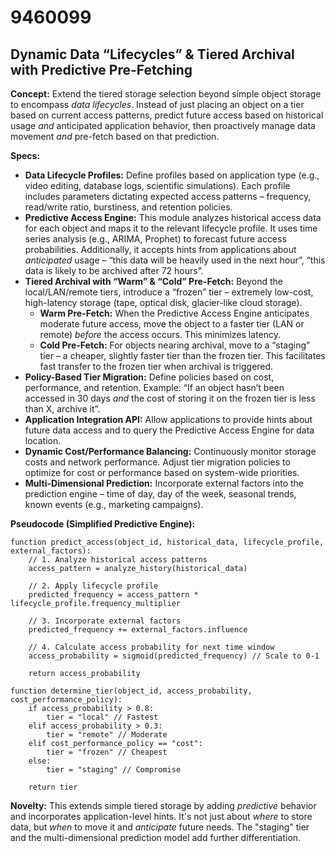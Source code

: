 # 9460099

## Dynamic Data “Lifecycles” & Tiered Archival with Predictive Pre-Fetching

**Concept:** Extend the tiered storage selection beyond simple object storage to encompass *data lifecycles*. Instead of just placing an object on a tier based on current access patterns, predict future access based on historical usage *and* anticipated application behavior, then proactively manage data movement *and* pre-fetch based on that prediction.

**Specs:**

*   **Data Lifecycle Profiles:** Define profiles based on application type (e.g., video editing, database logs, scientific simulations). Each profile includes parameters dictating expected access patterns – frequency, read/write ratio, burstiness, and retention policies.
*   **Predictive Access Engine:** This module analyzes historical access data for each object and maps it to the relevant lifecycle profile. It uses time series analysis (e.g., ARIMA, Prophet) to forecast future access probabilities. Additionally, it accepts hints from applications about *anticipated* usage – “this data will be heavily used in the next hour”, “this data is likely to be archived after 72 hours”.
*   **Tiered Archival with “Warm” & “Cold” Pre-Fetch:**  Beyond the local/LAN/remote tiers, introduce a “frozen” tier – extremely low-cost, high-latency storage (tape, optical disk, glacier-like cloud storage).
    *   **Warm Pre-Fetch:** When the Predictive Access Engine anticipates moderate future access, move the object to a faster tier (LAN or remote) *before* the access occurs. This minimizes latency.
    *   **Cold Pre-Fetch:** For objects nearing archival, move to a “staging” tier – a cheaper, slightly faster tier than the frozen tier. This facilitates fast transfer to the frozen tier when archival is triggered.
*   **Policy-Based Tier Migration:** Define policies based on cost, performance, and retention.  Example: “If an object hasn’t been accessed in 30 days *and* the cost of storing it on the frozen tier is less than X, archive it”.
*   **Application Integration API:** Allow applications to provide hints about future data access and to query the Predictive Access Engine for data location.
*   **Dynamic Cost/Performance Balancing:**  Continuously monitor storage costs and network performance. Adjust tier migration policies to optimize for cost or performance based on system-wide priorities.
*   **Multi-Dimensional Prediction:** Incorporate external factors into the prediction engine – time of day, day of the week, seasonal trends, known events (e.g., marketing campaigns).

**Pseudocode (Simplified Predictive Engine):**

```
function predict_access(object_id, historical_data, lifecycle_profile, external_factors):
    // 1. Analyze historical access patterns
    access_pattern = analyze_history(historical_data)

    // 2. Apply lifecycle profile
    predicted_frequency = access_pattern * lifecycle_profile.frequency_multiplier

    // 3. Incorporate external factors
    predicted_frequency += external_factors.influence

    // 4. Calculate access probability for next time window
    access_probability = sigmoid(predicted_frequency) // Scale to 0-1

    return access_probability

function determine_tier(object_id, access_probability, cost_performance_policy):
    if access_probability > 0.8:
        tier = "local" // Fastest
    elif access_probability > 0.3:
        tier = "remote" // Moderate
    elif cost_performance_policy == "cost":
        tier = "frozen" // Cheapest
    else:
        tier = "staging" // Compromise

    return tier
```

**Novelty:**  This extends simple tiered storage by adding *predictive* behavior and incorporates application-level hints. It's not just about *where* to store data, but *when* to move it and *anticipate* future needs. The "staging" tier and the multi-dimensional prediction model add further differentiation.